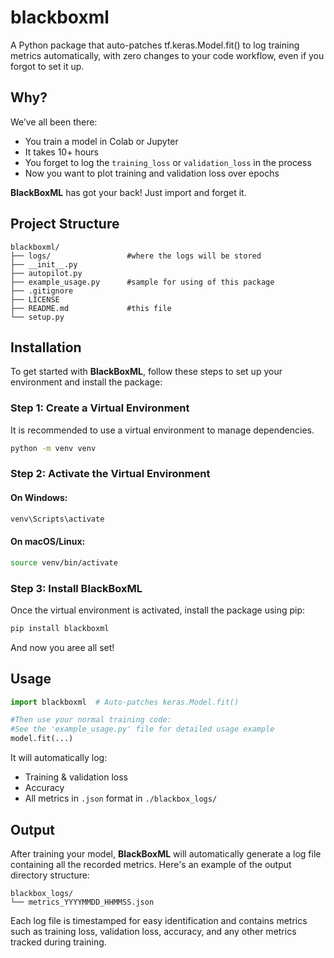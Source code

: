 # blackboxml
 A Python package that auto-patches tf.keras.Model.fit() to log training metrics automatically, with zero changes to your code workflow, even if you forgot to set it up.

## Why?

We’ve all been there:
- You train a model in Colab or Jupyter
- It takes 10+ hours
- You forget to log the `training_loss` or `validation_loss` in the process
- Now you want to plot training and validation loss over epochs

**BlackBoxML** has got your back!
Just import and forget it.

## Project Structure

```
blackboxml/
├── logs/                 #where the logs will be stored
├── __init__.py
├── autopilot.py
├── example_usage.py      #sample for using of this package
├── .gitignore            
├── LICENSE
├── README.md             #this file
└── setup.py
```

## Installation

To get started with **BlackBoxML**, follow these steps to set up your environment and install the package:

### Step 1: Create a Virtual Environment

It is recommended to use a virtual environment to manage dependencies.

```bash
python -m venv venv
```

### Step 2: Activate the Virtual Environment

#### On Windows:
```bash
venv\Scripts\activate
```

#### On macOS/Linux:
```bash
source venv/bin/activate
```

### Step 3: Install BlackBoxML

Once the virtual environment is activated, install the package using pip:

```bash
pip install blackboxml
```

And now you aree all set! 

## Usage

```python
import blackboxml  # Auto-patches keras.Model.fit()

#Then use your normal training code:
#See the 'example_usage.py' file for detailed usage example
model.fit(...)
```

It will automatically log:

- Training & validation loss
- Accuracy
- All metrics in `.json` format in `./blackbox_logs/`

## Output

After training your model, **BlackBoxML** will automatically generate a log file containing all the recorded metrics. Here's an example of the output directory structure:

```
blackbox_logs/
└── metrics_YYYYMMDD_HHMMSS.json
```

Each log file is timestamped for easy identification and contains metrics such as training loss, validation loss, accuracy, and any other metrics tracked during training.